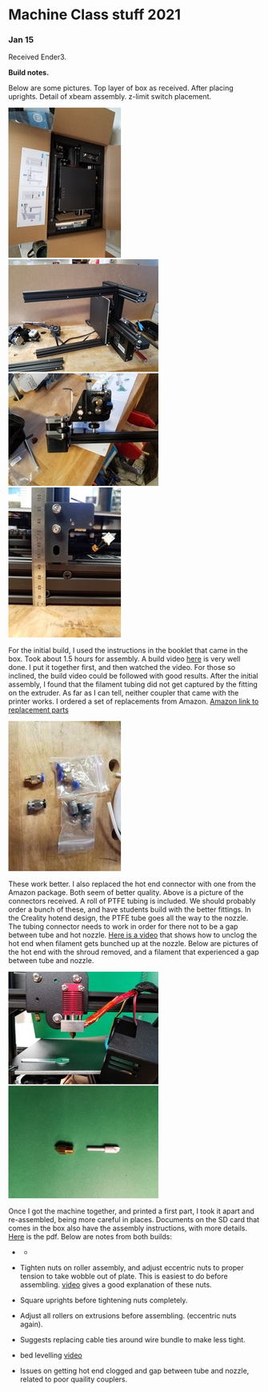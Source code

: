 # Machine Class stuff 2021

### Jan 15

Received Ender3.

**Build notes.**

Below are some pictures.  Top layer of box as received.  After placing uprights.  Detail of xbeam assembly.  z-limit switch placement.

![pic](box.jpg)
![pic](uprights.jpg)
![pic](xbeam.jpg)
![pic](zlimit.jpg)


For the initial build, I used the instructions in the booklet that came in the box.  Took about 1.5 hours for assembly.  A build video [here](https://www.youtube.com/watch?v=me8Qrwh907Q&feature=emb_title) is very well done. I put it together first, and then watched the video. For those so  
 inclined, the build video could be followed with good results.  After the initial assembly, I found that the filament tubing did not get captured by the fitting on the extruder.  As far as I can tell, neither coupler that came with the printer works.  I ordered a set of replacements from Amazon.   [Amazon link to replacement parts](https://amzn.to/2JXDcvX)   

![pic](fittings.jpg)

These work better.  I also replaced the hot end connector with one from the Amazon package.  Both seem of better quality.
Above is a picture of the connectors received. A roll of PTFE tubing is included.  We should probably order a bunch of these, and have students build with the better fittings.  In the Creality hotend design, the PTFE tube goes all the way to the nozzle.  The tubing connector needs to work in order for there not to be a gap between tube and hot nozzle.   [Here is a video](https://www.youtube.com/watch?v=30qqKUwviww) that shows how to unclog the hot end when filament gets bunched up at the nozzle.  Below are pictures of the hot end with the shroud removed, and a filament that experienced a gap between tube and nozzle.

![pic](hotend.jpg)
![pic](hot-gap.jpg)

Once I got the machine together, and printed a first part, I took it apart and re-assembled, being more careful in places. Documents on the SD card that comes in the box also have the assembly instructions, with more details.  [Here]() is the pdf.
 Below are notes from both builds: 

  *  * 
  * Tighten nuts on roller assembly, and adjust eccentric nuts to proper tension to take wobble out of plate.  This is easiest to do before assembling.   [video](https://www.youtube.com/watch?v=GsEdU8ZtI6U) gives a good explanation of these nuts.
  * Square uprights before tightening nuts completely.
  * Adjust all rollers on extrusions before assembling.  (eccentric nuts again).
  * Suggests replacing cable ties around wire bundle to make less tight. 
  * bed levelling [video](https://www.youtube.com/watch?v=5eqTmb01cBk) 

* Issues on getting hot end clogged and gap between tube and nozzle, related to poor quaility couplers.


